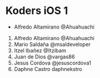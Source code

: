 # Koders iOS 1
- Alfredo Altamirano @Ahuahuachi
1. Alfredo Altamirano @Ahuahuachi
2. Mario Saldaña @msaldeveloper
3. Itzel Ibañez @Itzibam
4. Juan de Dios @vargas86
5. Jesus Cordova @jesuscordova1
6. Daphne Castro daphnekstro

